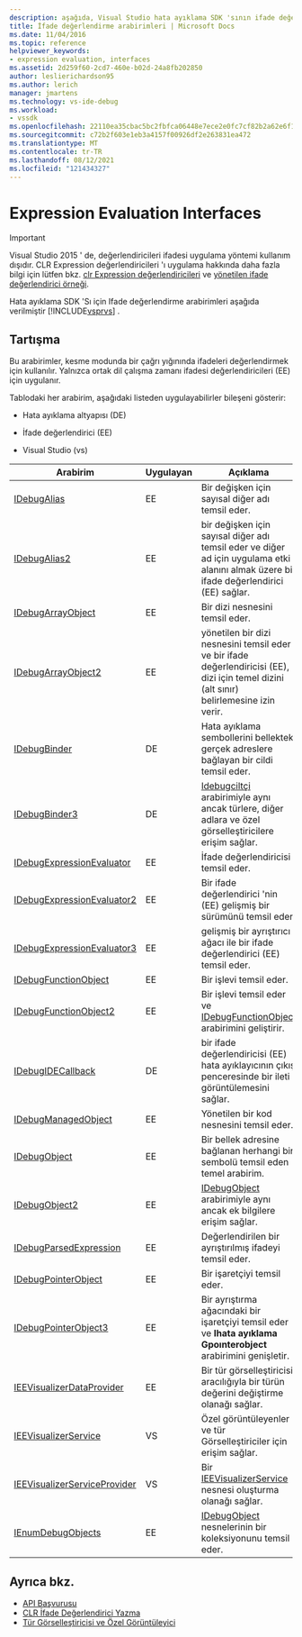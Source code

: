 ```yaml
---
description: aşağıda, Visual Studio hata ayıklama SDK 'sının ifade değerlendirme arabirimleri verilmiştir.
title: İfade değerlendirme arabirimleri | Microsoft Docs
ms.date: 11/04/2016
ms.topic: reference
helpviewer_keywords:
- expression evaluation, interfaces
ms.assetid: 2d259f60-2cd7-460e-b02d-24a8fb202850
author: leslierichardson95
ms.author: lerich
manager: jmartens
ms.technology: vs-ide-debug
ms.workload:
- vssdk
ms.openlocfilehash: 22110ea35cbac5bc2fbfca06448e7ece2e0fc7cf82b2a62e6f1d0ee835d38eae
ms.sourcegitcommit: c72b2f603e1eb3a4157f00926df2e263831ea472
ms.translationtype: MT
ms.contentlocale: tr-TR
ms.lasthandoff: 08/12/2021
ms.locfileid: "121434327"
---
```

# <a name="expression-evaluation-interfaces"></a>Expression Evaluation Interfaces
> [!IMPORTANT]
> Visual Studio 2015 ' de, değerlendiricileri ifadesi uygulama yöntemi kullanım dışıdır. CLR Expression değerlendiricileri 'ı uygulama hakkında daha fazla bilgi için lütfen bkz. [clr Expression değerlendiricileri](https://github.com/Microsoft/ConcordExtensibilitySamples/wiki/CLR-Expression-Evaluators) ve [yönetilen ifade değerlendirici örneği](https://github.com/Microsoft/ConcordExtensibilitySamples/wiki/Managed-Expression-Evaluator-Sample).

 Hata ayıklama SDK 'Sı için Ifade değerlendirme arabirimleri aşağıda verilmiştir [!INCLUDE[vsprvs](../../../code-quality/includes/vsprvs_md.md)] .

## <a name="discussion"></a>Tartışma
 Bu arabirimler, kesme modunda bir çağrı yığınında ifadeleri değerlendirmek için kullanılır. Yalnızca ortak dil çalışma zamanı ifadesi değerlendiricileri (EE) için uygulanır.

 Tablodaki her arabirim, aşağıdaki listeden uygulayabilirler bileşeni gösterir:

- Hata ayıklama altyapısı (DE)

- İfade değerlendirici (EE)

- Visual Studio (vs)

|Arabirim|Uygulayan|Açıklama|
|---------------|--------------------|-----------------|
|[IDebugAlias](../../../extensibility/debugger/reference/idebugalias.md)|EE|Bir değişken için sayısal diğer adı temsil eder.|
|[IDebugAlias2](../../../extensibility/debugger/reference/idebugalias2.md)|EE|bir değişken için sayısal diğer adı temsil eder ve diğer ad için uygulama etki alanını almak üzere bir ifade değerlendirici (EE) sağlar.|
|[IDebugArrayObject](../../../extensibility/debugger/reference/idebugarrayobject.md)|EE|Bir dizi nesnesini temsil eder.|
|[IDebugArrayObject2](../../../extensibility/debugger/reference/idebugarrayobject2.md)|EE|yönetilen bir dizi nesnesini temsil eder ve bir ifade değerlendiricisi (EE), dizi için temel dizini (alt sınır) belirlemesine izin verir.|
|[IDebugBinder](../../../extensibility/debugger/reference/idebugbinder.md)|DE|Hata ayıklama sembollerini bellekteki gerçek adreslere bağlayan bir cildi temsil eder.|
|[IDebugBinder3](../../../extensibility/debugger/reference/idebugbinder3.md)|DE|[Idebugciltçi](../../../extensibility/debugger/reference/idebugbinder.md) arabirimiyle aynı ancak türlere, diğer adlara ve özel görselleştiricilere erişim sağlar.|
|[IDebugExpressionEvaluator](../../../extensibility/debugger/reference/idebugexpressionevaluator.md)|EE|İfade değerlendiricisi temsil eder.|
|[IDebugExpressionEvaluator2](../../../extensibility/debugger/reference/idebugexpressionevaluator2.md)|EE|Bir ifade değerlendirici 'nin (EE) gelişmiş bir sürümünü temsil eder.|
|[IDebugExpressionEvaluator3](../../../extensibility/debugger/reference/idebugexpressionevaluator3.md)|EE|gelişmiş bir ayrıştırıcı ağacı ile bir ifade değerlendirici (EE) temsil eder.|
|[IDebugFunctionObject](../../../extensibility/debugger/reference/idebugfunctionobject.md)|EE|Bir işlevi temsil eder.|
|[IDebugFunctionObject2](../../../extensibility/debugger/reference/idebugfunctionobject2.md)|EE|Bir işlevi temsil eder ve [IDebugFunctionObject](../../../extensibility/debugger/reference/idebugfunctionobject.md) arabirimini geliştirir.|
|[IDebugIDECallback](../../../extensibility/debugger/reference/idebugidecallback.md)|DE|bir ifade değerlendiricisi (EE) hata ayıklayıcının çıkış penceresinde bir ileti görüntülemesini sağlar.|
|[IDebugManagedObject](../../../extensibility/debugger/reference/idebugmanagedobject.md)|EE|Yönetilen bir kod nesnesini temsil eder.|
|[IDebugObject](../../../extensibility/debugger/reference/idebugobject.md)|EE|Bir bellek adresine bağlanan herhangi bir sembolü temsil eden temel arabirim.|
|[IDebugObject2](../../../extensibility/debugger/reference/idebugobject2.md)|EE|[IDebugObject](../../../extensibility/debugger/reference/idebugobject.md) arabirimiyle aynı ancak ek bilgilere erişim sağlar.|
|[IDebugParsedExpression](../../../extensibility/debugger/reference/idebugparsedexpression.md)|EE|Değerlendirilen bir ayrıştırılmış ifadeyi temsil eder.|
|[IDebugPointerObject](../../../extensibility/debugger/reference/idebugpointerobject.md)|EE|Bir işaretçiyi temsil eder.|
|[IDebugPointerObject3](../../../extensibility/debugger/reference/idebugpointerobject3.md)|EE|Bir ayrıştırma ağacındaki bir işaretçiyi temsil eder ve **Ihata ayıklama Gpoınterobject** arabirimini genişletir.|
|[IEEVisualizerDataProvider](../../../extensibility/debugger/reference/ieevisualizerdataprovider.md)|EE|Bir tür görselleştiricisi aracılığıyla bir türün değerini değiştirme olanağı sağlar.|
|[IEEVisualizerService](../../../extensibility/debugger/reference/ieevisualizerservice.md)|VS|Özel görüntüleyenler ve tür Görselleştiriciler için erişim sağlar.|
|[IEEVisualizerServiceProvider](../../../extensibility/debugger/reference/ieevisualizerserviceprovider.md)|VS|Bir [IEEVisualizerService](../../../extensibility/debugger/reference/ieevisualizerservice.md) nesnesi oluşturma olanağı sağlar.|
|[IEnumDebugObjects](../../../extensibility/debugger/reference/ienumdebugobjects.md)|EE|[IDebugObject](../../../extensibility/debugger/reference/idebugobject.md) nesnelerinin bir koleksiyonunu temsil eder.|

## <a name="see-also"></a>Ayrıca bkz.
- [API Başvurusu](../../../extensibility/debugger/reference/api-reference-visual-studio-debugging.md)
- [CLR İfade Değerlendirici Yazma](../../../extensibility/debugger/writing-a-common-language-runtime-expression-evaluator.md)
- [Tür Görselleştiricisi ve Özel Görüntüleyici](../../../extensibility/debugger/type-visualizer-and-custom-viewer.md)

